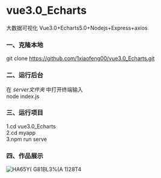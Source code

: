 # vue3.0_Echarts
大数据可视化 Vue3.0+Echarts5.0+Nodejs+Express+axios
### 一、克隆本地  
git clone https://github.com/1xiaofeng00/vue3.0_Echarts.git  

### 二、运行后台  
在 *server文件夹* 中打开终端输入  
node index.js  

### 三、运行项目  
1.cd vue3.0_Echarts  
2.cd myapp  
3.npm run serve

### 四、作品展示  
![HA65Y( G81BL3%(A 1)28T4](https://user-images.githubusercontent.com/107788475/197439027-09181347-b85a-4eaf-8b20-863fef8fc4ce.png)
